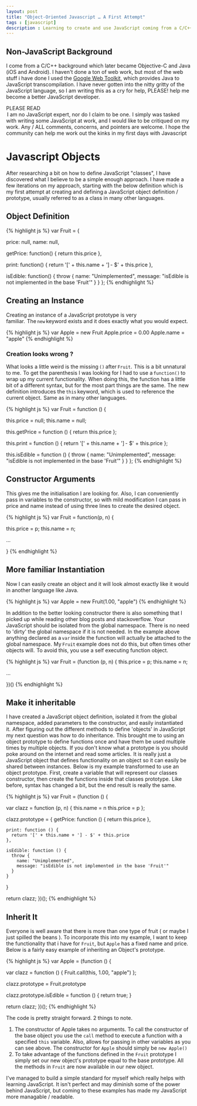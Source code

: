 ```yaml
---
layout: post
title: "Object-Oriented Javascript … A First Attempt"
tags : [javascript]
description : Learning to create and use JavaScript coming from a C/C++, Objective-C and Java background.
---
```

## Non-JavaScript Background
I come from  a C/C++ background which later became Objective-C and Java (iOS and Android).  I haven't done a ton of web work, but most of the web stuff i have done I used the [Google Web Toolkit](http://gwtproject.com), which provides Java to JavaScript transcompilation.  I have never gotten into the nitty gritty of the JavaScript language, so I am writing this as a cry for help, PLEASE! help me become a better JavaScript developer.

<div class="alert warning"><i style="display:inline-block" class="icon-star"> </i><span style="display:inline-block">PLEASE READ</span> <i style="display:inline-block" class="icon-star"> </i> <br /> I am no JavaScript expert, nor do I claim to be one.  I simply was tasked with writing some JavaScript at work, and I would like to be critiqued on my work.  Any / ALL comments, concerns, and pointers are welcome.  I hope the community can help me work out the kinks in my first days with Javascript</div>

# Javascript Objects 

After researching a bit on how to define JavaScript "classes", I have discovered what I believe to be a simple enough approach.  I have made a few iterations on my approach, starting with the below definition which is my first attempt at creating and defining a JavaScript object definition / prototype, usually referred to as a class in many other languages. 

## Object Definition 

{% highlight js %}
var Fruit = {
  
  price: null,
  name: null,

  getPrice: function() {
    return this.price
  },
  
  print: function() {
    return '[' + this.name + '] - $' + this.price
  },
  
  isEdible: function() {
    throw {
      name: "Unimplemented",
      message: "isEdible is not implemented in the base 'Fruit'"
    }
  }
};
{% endhighlight %}

## Creating an Instance 

Creating an instance of a JavaScript prototype is very familiar.  The ```new``` keyword exists and it does exactly what you would expect. 

{% highlight js %}
var Apple = new Fruit 
Apple.price = 0.00 
Apple.name = "apple" 
{% endhighlight %} 

### Creation looks wrong ?
What looks a little weird is the missing ```()``` after ```Fruit```.  This is a bit unnatural to me.  To get the parenthesis I was looking for I had to use a ```function()``` to wrap up my current functionality.  When doing this, the function has a little bit of a different syntax, but for the most part things are the same.  The  new definition introduces the ```this``` keyword, which is used to reference the current object.  Same as in many other languages.

{% highlight js %}
var Fruit = function () {

  this.price = null;
  this.name = null;
  
  this.getPrice = function () {
    return this.price
  };

  this.print = function () {
    return '[' + this.name + '] - $' + this.price
  };

  this.isEdible = function () {
    throw {
      name: "Unimplemented",
      message: "isEdible is not implemented in the base 'Fruit'"
    }
  }
};
{% endhighlight %} 
 
## Constructor Arguments
This gives me the initialisation I are looking for.  Also, I can conveniently pass in variables to the constructor, so with mild modification I can pass in price and name instead of using three lines to create the desired object. 

{% highlight js %}
var Fruit = function(p, n) {

  this.price = p;
  this.name = n;
  
  ...
  
}
{% endhighlight %}  

## More familiar Instantiation
Now I can easily create an object and it will look almost exactly like it would in another language like Java. 

{% highlight js %}
var Apple = new Fruit(1.00, "apple") 
{% endhighlight %} 

In addition to the better looking constructor there is also something that I picked up while reading other blog posts and stackoverflow.  Your JavaScript should be isolated from the global namespace.  There is no need to 'dirty' the global namespace if it is not needed.  In the example above anything declared as a ```var``` inside the function will actually be attached to the global namespace.  My ```Fruit``` example does not do this, but often times other objects will.  To avoid this, you use a self executing function object. 

{% highlight js %}
var Fruit = (function (p, n) {
  this.price = p;
  this.name = n;

  ...

})() 
{% endhighlight %} 

## Make it inheritable
I have created a JavaScript object definition, isolated it from the global namespace, added parameters to the constructor, and easily instantiated it.  After figuring out the different methods to define 'objects' in JavaScript my next question was how to do inheritance.  This brought me to using an object prototype to define functions once and have them be used multiple times by multiple objects.  If you don't know what a prototype is you should poke around on the internet and read some articles.  It is really just a JavaScript object that defines functionality on an object so it can easily be shared between instances.  Below is my example transformed to use an object prototype.  First, create a variable that will represent our classes constructor, then create the functions inside that classes prototype.  Like before, syntax has changed a bit, but the end result is really the same. 

{% highlight js %}
var Fruit = (function () {

  var clazz = function (p, n) {
    this.name = n
    this.price = p
  };

  clazz.prototype = {
    getPrice: function () {
      return this.price
    },

    print: function () {
      return '[' + this.name + '] - $' + this.price
    },

    isEdible: function () {
      throw {
        name: "Unimplemented",
        message: "isEdible is not implemented in the base 'Fruit'"
      }
    }
  }

  return clazz;
})();
{% endhighlight %}

## Inherit It
Everyone is well aware that there is more than one type of fruit ( or maybe I just spilled the beans ).  To incorporate this into my example, I want to keep the functionality that i have for ```Fruit```, but ```Apple``` has a fixed name and price.  Below is a fairly easy example of inheriting an Object's prototype.

{% highlight js %}
var Apple = (function () {

  var clazz = function () {
    Fruit.call(this, 1.00, "apple")
  };

  clazz.prototype = Fruit.prototype

  clazz.prototype.isEdible = function () {
    return true;
  }

  return clazz;
})();
{% endhighlight %}

The code is pretty straight forward.  2 things to note.
1. The constructor of Apple takes no arguments.  To call the constructor of the base object you use the ```call``` method to execute a function with a specified ```this``` variable.  Also, allows for passing in other variables as you can see above.  The constructor for ```Apple``` should simply be ```new Apple()```
2. To take advantage of the functions defined in the ```Fruit``` prototype I simply set our  new object's prototype equal to the base prototype.  All the methods in ```Fruit``` are now available in our new object.

I've managed to build a simple standard for myself which really helps with learning JavaScript.   It isn't perfect and may diminish some of the power behind JavaScript, but coming to these examples has made my JavaScript more managable / readable.


